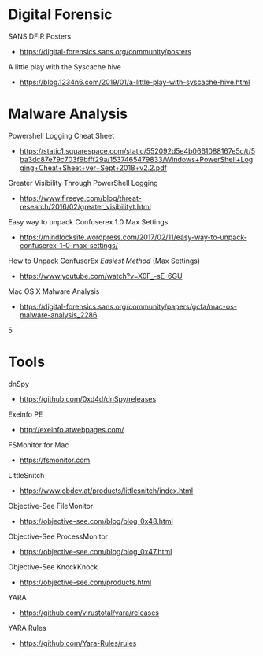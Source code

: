 # Digital Forensic
SANS DFIR Posters
* https://digital-forensics.sans.org/community/posters

A little play with the Syscache hive
* https://blog.1234n6.com/2019/01/a-little-play-with-syscache-hive.html


# Malware Analysis
Powershell Logging Cheat Sheet
* https://static1.squarespace.com/static/552092d5e4b0661088167e5c/t/5ba3dc87e79c703f9bfff29a/1537465479833/Windows+PowerShell+Logging+Cheat+Sheet+ver+Sept+2018+v2.2.pdf

Greater Visibility Through PowerShell Logging 
* https://www.fireeye.com/blog/threat-research/2016/02/greater_visibilityt.html

Easy way to unpack Confuserex 1.0 Max Settings 
* https://mindlocksite.wordpress.com/2017/02/11/easy-way-to-unpack-confuserex-1-0-max-settings/

How to Unpack ConfuserEx *Easiest Method* (Max Settings) 
* https://www.youtube.com/watch?v=X0F_-sE-6GU

Mac OS X Malware Analysis 
* https://digital-forensics.sans.org/community/papers/gcfa/mac-os-malware-analysis_2286

5
# Tools
dnSpy
* https://github.com/0xd4d/dnSpy/releases

Exeinfo PE
* http://exeinfo.atwebpages.com/

FSMonitor for Mac
* https://fsmonitor.com

LittleSnitch
* https://www.obdev.at/products/littlesnitch/index.html

Objective-See FileMonitor
* https://objective-see.com/blog/blog_0x48.html

Objective-See ProcessMonitor
* https://objective-see.com/blog/blog_0x47.html

Objective-See KnockKnock
* https://objective-see.com/products.html

YARA
* https://github.com/virustotal/yara/releases

YARA Rules
* https://github.com/Yara-Rules/rules
